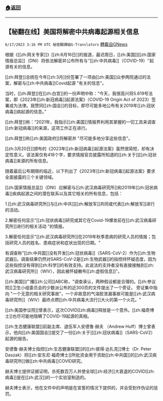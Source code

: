 ###  [:house:返回](README.md)
---


## 【秘翻在线】美国将解密中共病毒起源相关信息
`6/17/2023 3:16 PM UTC 秘密翻譯組G-Translators` [轉載自GNews](https://gnews.org/articles/1390981)

根据《[[zh:网关专家]]》[[zh:6月16日]]的报道，最迟周日，[[zh:美国]][[zh:国家情报总监]]（DNI）将依法解密并公布所有与‘’[[zh:中共病毒]]（COVID-19）‘’起源有关的信息。

[[zh:拜登]]总统在今年[[zh:3月]]份签署了一项由[[zh:美国]]众参两院通过的法案，解密与[[zh:中共病毒]]Covid起源 "有关的信息"。

当时，[[zh:拜登]]在[[zh:白宫]]的一份声明中称：“今天，我很高兴将S.619号法案，即《2023年[[zh:新冠病毒]]起源法案》（COVID-19 Origin Act of 2023）签署成为法律。我赞同[[zh:国会]]的目标，即尽可能多地公布有关2019年[[zh:冠状病毒]]病起源的信息。”

[[zh:拜登]]称：“2021年，我指示[[zh:美国]]情报界利用其掌握的一切工具来调查[[zh:新冠病毒]]的来源，这项工作正在进行。

[[zh:拜登]]称[[zh:美国政府]]将解密并 "尽可能多地分享这些信息"。

[[zh:3月20日]]颁布的《2023年[[zh:新冠病毒]]起源法案》虽然很简短，却有决定性意义。该法案仅有418个字，要求情报官员披露所知道的[[zh:关于]][[zh:冠状病毒]]来源的所有信息。

随着最后公布期限的临近，以下列出了《2023年[[zh:新冠病毒]]起源法案》要求全面披露的三个关键领域。

[[zh:国家情报总监]]（DNI）应解密与[[zh:武汉病毒研究所]]和2019年[[zh:冠状病毒]]疾病起源之间的潜在联系以及其它相关的所有信息，包括：

1.[[zh:武汉病毒研究所]]与[[zh:中共]][[zh:解放军]]共同或代表[[zh:解放军]]进行的活动。

2.解密任何显示"[[zh:冠状病毒]]研究或其它在Covid-19爆发前在[[zh:武汉病毒研究所]]进行的相关活动 "的情报。

3.解密任何显示"[[zh:武汉病毒研究所]]在2019年秋季患病的研究人员的情报；包括研究人员的姓名、患病症状和症状出现的日期。"

有调查称”[[zh:中共国]]没有开发[[zh:冠状病毒]]（SARS-CoV-2）作为[[zh:生物武器]]。调查结果仍然对SARS-CoV-2是[[zh:生物武器]]的指控持怀疑态度，因为这些指控没有得到[[zh:科学]]的有效支持。此说法的支持者没有直接接触到[[zh:武汉病毒研究所]]（WIV），因此被怀疑散布[[zh:虚假信息]]"。

[[zh:美国]]广播[[zh:公司]]ABC称，"调查承认，两种假设都是合理的。[[zh:参议院]]卫生小组委员会的少数派公布的近300页的文件提出了一个旁证， 旁证集中指向 "一个无意的相关研究事故"，一个非故意的气溶胶泄漏事故可能是[[zh:武汉病毒研究所]]（WIV）最终点燃[[zh:中共病毒大流行]]大火的第一个火花。"

[[zh:美国参议院]]曾表示，这次COVID[[zh:病毒]]释放是一个意外。[[zh:福奇博士]]也尽可能地隐瞒了COVID-19起源的真相。

[[zh:生态健康联盟]]前副主席、退伍军人安德鲁·赫夫 （Andrew Huff）博士曾表示，他向[[zh:美国国会]]提交了一份[[zh:关于]][[zh:冠状病毒]]（SARS-CoV2）起源的报告。

安德鲁·赫夫博士指控[[zh:生态健康联盟]]的[[zh:彼得·达扎克]]博士（Dr. Peter Daszak）将[[zh:安东尼·福奇博士]]所批资金用于资助[[zh:中共国]]的[[zh:武汉病毒研究所]]做[[zh:中共病毒]]COVID研究。

赫夫博士提供证据证明，杀死数百万人并使全球[[zh:经济]]大衰退的COVID[[zh:病毒]]是在[[zh:武汉]]的一个实验室制造的。

赫夫博士表示，他在文件中的声明是在宣誓的情况下提供的，并会受到作伪证的惩罚。
